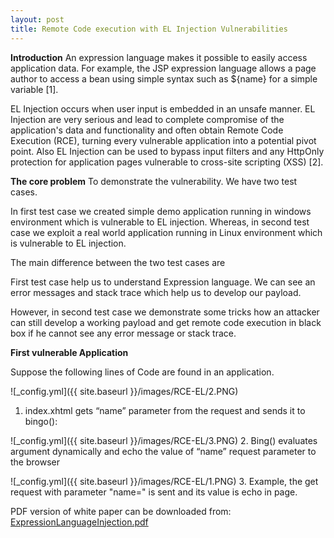 ```yaml
---
layout: post
title: Remote Code execution with EL Injection Vulnerabilities
---
```


 **Introduction**
An expression language makes it possible to easily access application data. For example, the JSP expression language allows a page author to access a bean using simple syntax such as ${name} for a simple variable [1].

EL Injection occurs when user input is embedded in an unsafe manner. EL Injection are very serious and lead to complete compromise of the application's data and functionality and often obtain Remote Code Execution (RCE), turning every vulnerable application into a potential pivot point. Also EL Injection can be used to bypass input filters and any HttpOnly protection for application pages vulnerable to cross-site scripting (XSS) [2].


**The core problem**
To demonstrate the vulnerability. We have two test cases.

In first test case we created simple demo application running in windows environment which is vulnerable to EL injection. Whereas, in second test case we exploit a real world application running in Linux environment which is vulnerable to EL injection.

The main difference between the two test cases are

First test case help us to understand Expression language. We can see an error messages and stack trace which help us to develop our payload.

However, in second test case we demonstrate some tricks how an attacker can still develop a working payload and get remote code execution in black box if he cannot see any error message or stack trace.


 **First vulnerable Application**

Suppose the following lines of Code are found in an application.

![_config.yml]({{ site.baseurl }}/images/RCE-EL/2.PNG)
 1.  index.xhtml gets “name” parameter from the request and sends it to bingo():
 
 
![_config.yml]({{ site.baseurl }}/images/RCE-EL/3.PNG)
 2. Bing() evaluates argument dynamically and echo the value of “name” request parameter to the browser
 
 
 
 ![_config.yml]({{ site.baseurl }}/images/RCE-EL/1.PNG)
 3. Example, the get request with parameter "name=" is sent and its value is echo in page.





PDF version of white paper can be downloaded from:
[ExpressionLanguageInjection.pdf](https://www.exploit-db.com/docs/46303)
